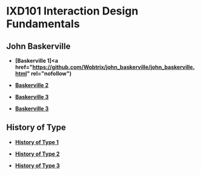 IXD101 Interaction Design Fundamentals
======================================

John Baskerville
----------------
- **[Baskerville 1]<a href="https://github.com/Wobtrix/john_baskerville/john_baskerville.html" rel="nofollow")**   
    
- **[Baskerville 2](https://github.com/Wobtrix/)**

- **[Baskerville 3](https://github.com/Wobtrix/)**

- **[Baskerville 3](https://github.com/Wobtrix/)**



History of Type
---------------
- **[History of Type 1](https://github.com/Wobtrix/)**  

- **[History of Type 2](https://github.com/Wobtrix/)**

- **[History of Type 3](https://github.com/Wobtrix/)**
